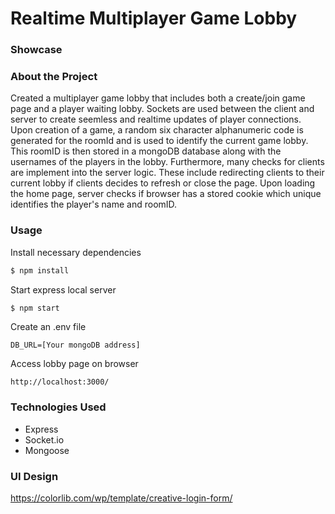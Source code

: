 # Realtime Multiplayer Game Lobby

### Showcase

### About the Project
Created a multiplayer game lobby that includes both a create/join game page and a player waiting lobby. Sockets are used between the client and server to create seemless and realtime updates of player connections. Upon creation of a game, a random six character alphanumeric code is generated for the roomId and is used to identify the current game lobby. This roomID is then stored in a mongoDB database along with the usernames of the players in the lobby. Furthermore, many checks for clients are implement into the server logic. These include redirecting clients to their current lobby if clients decides to refresh or close the page. Upon loading the home page, server checks if browser has a stored cookie which unique identifies the player's name and roomID. 

### Usage
Install necessary dependencies
```bash
$ npm install
```
Start express local server
```bash
$ npm start
```
Create an .env file
```
DB_URL=[Your mongoDB address]
```

Access lobby page on browser
```
http://localhost:3000/
```

### Technologies Used
* Express
* Socket.io
* Mongoose

### UI Design
https://colorlib.com/wp/template/creative-login-form/
